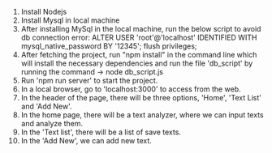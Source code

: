 1. Install Nodejs
2. Install Mysql in local machine
3. After installing MySql in the local machine, run the below script to avoid db connection error:
    ALTER USER 'root'@'localhost' IDENTIFIED WITH mysql_native_password BY '12345';
    flush privileges;
4. After fetching the project, run "npm install" in the command line which will install the necessary dependencies and run the file 'db_script' by running the command ->
    node db_script.js
5. Run 'npm run server' to start the project.
6. In a local browser, go to 'localhost:3000' to access from the web.
7. In the header of the page, there will be three options, 'Home', 'Text List' and 'Add New'.
8. In the home page, there will be a text analyzer, where we can input texts and analyze them.
9. In the 'Text list', there will be a list of save texts.
10. In the 'Add New', we can add new text.